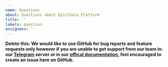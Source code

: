 ```yaml
---
name: Questions
about: Questions about EpicChain Platform
title: ''
labels: question
assignees: ''
---
```


**Delete this: We would like to use GitHub for bug reports and feature requests only however if you are unable to get support from our team in: our [Telegram](https://https://t.me/EpicChainDevelopersLounge/) server or in our [offical documentation](https://docs.epic-chain.org/docs/en-us/index.html), feel encouraged to create an issue here on GitHub.**
